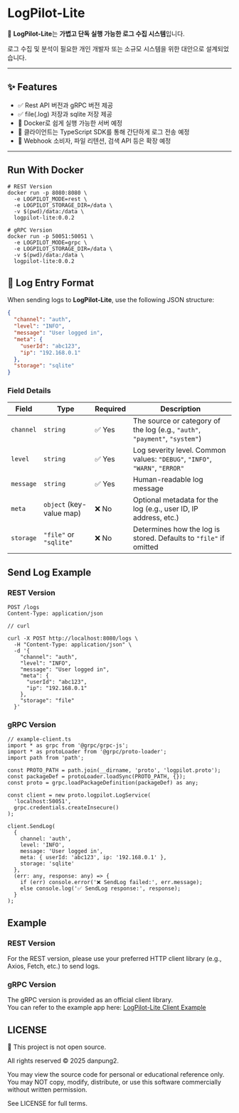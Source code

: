 # LogPilot-Lite

🚀 **LogPilot-Lite**는 **가볍고 단독 실행 가능한 로그 수집 시스템**입니다.

로그 수집 및 분석이 필요한 개인 개발자 또는 소규모 시스템을 위한 대안으로 설계되었습니다.

---

## ✨ Features

- ✅ Rest API 버전과 gRPC 버전 제공
- ✅ file(.log) 저장과 sqlite 저장 제공
- 🚧 Docker로 쉽게 실행 가능한 서버 예정
- 🚧 클라이언트는 TypeScript SDK를 통해 간단하게 로그 전송 예정
- 🚧 Webhook 소비자, 파일 리텐션, 검색 API 등은 확장 예정

---

## Run With Docker
```
# REST Version
docker run -p 8080:8080 \
  -e LOGPILOT_MODE=rest \
  -e LOGPILOT_STORAGE_DIR=/data \
  -v $(pwd)/data:/data \
  logpilot-lite:0.0.2
```
```
# gRPC Version
docker run -p 50051:50051 \
  -e LOGPILOT_MODE=grpc \
  -e LOGPILOT_STORAGE_DIR=/data \
  -v $(pwd)/data:/data \
  logpilot-lite:0.0.2
```

## 📄 Log Entry Format

When sending logs to **LogPilot-Lite**, use the following JSON structure:

```json
{
  "channel": "auth",
  "level": "INFO",
  "message": "User logged in",
  "meta": {
    "userId": "abc123",
    "ip": "192.168.0.1"
  },
  "storage": "sqlite"
}
```
### Field Details

| Field     | Type                     | Required | Description |
|-----------|--------------------------|----------|-------------|
| `channel` | `string`                 | ✅ Yes   | The source or category of the log (e.g., `"auth"`, `"payment"`, `"system"`) |
| `level`   | `string`                 | ✅ Yes   | Log severity level. Common values: `"DEBUG"`, `"INFO"`, `"WARN"`, `"ERROR"` |
| `message` | `string`                 | ✅ Yes   | Human-readable log message |
| `meta`    | `object` (key-value map) | ❌ No    | Optional metadata for the log (e.g., user ID, IP address, etc.) |
| `storage` | `"file"` or `"sqlite"`   | ❌ No    | Determines how the log is stored. Defaults to `"file"` if omitted |


## Send Log Example
### REST Version 
```
POST /logs
Content-Type: application/json
```

```
// curl

curl -X POST http://localhost:8080/logs \
  -H "Content-Type: application/json" \
  -d '{
    "channel": "auth",
    "level": "INFO",
    "message": "User logged in",
    "meta": {
      "userId": "abc123",
      "ip": "192.168.0.1"
    },
    "storage": "file"
  }'
```

### gRPC Version
```
// example-client.ts
import * as grpc from '@grpc/grpc-js';
import * as protoLoader from '@grpc/proto-loader';
import path from 'path';

const PROTO_PATH = path.join(__dirname, 'proto', 'logpilot.proto');
const packageDef = protoLoader.loadSync(PROTO_PATH, {});
const proto = grpc.loadPackageDefinition(packageDef) as any;

const client = new proto.logpilot.LogService(
  'localhost:50051',
  grpc.credentials.createInsecure()
);

client.SendLog(
  {
    channel: 'auth',
    level: 'INFO',
    message: 'User logged in',
    meta: { userId: 'abc123', ip: '192.168.0.1' },
    storage: 'sqlite'
  },
  (err: any, response: any) => {
    if (err) console.error('❌ SendLog failed:', err.message);
    else console.log('✅ SendLog response:', response);
  }
);

```
## Example

### REST Version
For the REST version, please use your preferred HTTP client library (e.g., Axios, Fetch, etc.) to send logs.

### gRPC Version
The gRPC version is provided as an official client library.  
You can refer to the example app here: [LogPilot-Lite Client Example](https://github.com/danpung2/LogPilot-Lite-Client-Example)


## LICENSE

🚫 This project is not open source.

All rights reserved © 2025 danpung2.

You may view the source code for personal or educational reference only.
You may NOT copy, modify, distribute, or use this software commercially without written permission.

See LICENSE for full terms.
